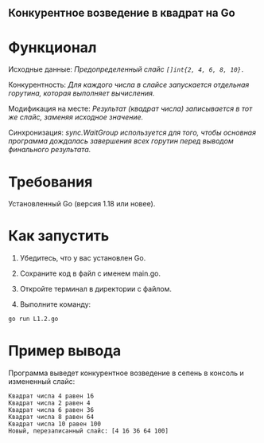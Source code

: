 ## Конкурентное возведение в квадрат на Go

# Функционал
 Исходные данные: *Предопределенный слайс ```[]int{2, 4, 6, 8, 10}.```*

 Конкурентность: *Для каждого числа в слайсе запускается отдельная горутина, которая выполняет вычисления.*
 
 Модификация на месте: *Результат (квадрат числа) записывается в тот же слайс, заменяя исходное значение.*

 Синхронизация:  *sync.WaitGroup используется для того, чтобы основная программа дождалась завершения всех горутин перед выводом финального результата.*

# Требования
Установленный Go (версия 1.18 или новее).

# Как запустить
1. Убедитесь, что у вас установлен Go.

2. Сохраните код в файл с именем main.go.

3. Откройте терминал в директории с файлом.

4. Выполните команду:

```Bash
go run L1.2.go
```
# Пример вывода
Программа выведет конкурентное возведение в сепень в консоль и измененный слайс:

```
Квадрат числа 4 равен 16
Квадрат числа 2 равен 4
Квадрат числа 6 равен 36
Квадрат числа 8 равен 64
Квадрат числа 10 равен 100
Новый, перезаписанный слайс: [4 16 36 64 100]
```
